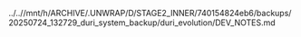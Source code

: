 ../..//mnt/h/ARCHIVE/.UNWRAP/D/STAGE2_INNER/740154824eb6/backups/20250724_132729_duri_system_backup/duri_evolution/DEV_NOTES.md